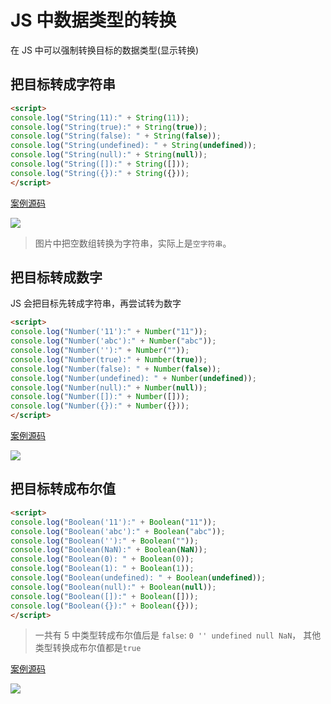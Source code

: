 # JS 中数据类型的转换

在 JS 中可以强制转换目标的数据类型(显示转换)

## 把目标转成字符串

```html
<script>
console.log("String(11):" + String(11));
console.log("String(true):" + String(true));
console.log("String(false): " + String(false));
console.log("String(undefined): " + String(undefined));
console.log("String(null):" + String(null));
console.log("String([]):" + String([]));
console.log("String({}):" + String({}));
</script>
```

[案例源码](./demo/demo01.html)

![](./images/01.png)

> 图片中把空数组转换为字符串，实际上是`空字符串`。

## 把目标转成数字

JS 会把目标先转成字符串，再尝试转为数字

```html
<script>
console.log("Number('11'):" + Number("11"));
console.log("Number('abc'):" + Number("abc"));
console.log("Number(''):" + Number(""));
console.log("Number(true):" + Number(true));
console.log("Number(false): " + Number(false));
console.log("Number(undefined): " + Number(undefined));
console.log("Number(null):" + Number(null));
console.log("Number([]):" + Number([]));
console.log("Number({}):" + Number({}));
</script>
```

[案例源码](./demo/demo02.html)

![](./images/02.png)

## 把目标转成布尔值

```html
<script>
console.log("Boolean('11'):" + Boolean("11"));
console.log("Boolean('abc'):" + Boolean("abc"));
console.log("Boolean(''):" + Boolean(""));
console.log("Boolean(NaN):" + Boolean(NaN));
console.log("Boolean(0): " + Boolean(0));
console.log("Boolean(1): " + Boolean(1));
console.log("Boolean(undefined): " + Boolean(undefined));
console.log("Boolean(null):" + Boolean(null));
console.log("Boolean([]):" + Boolean([]));
console.log("Boolean({}):" + Boolean({}));
</script>
```

> 一共有 5 中类型转成布尔值后是 `false`: `0 '' undefined null NaN`， 其他类型转换成布尔值都是`true`

[案例源码](./demo/demo03.html)

![](./images/03.png)
